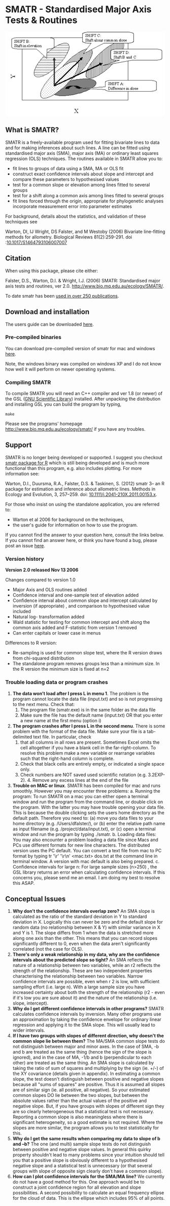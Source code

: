 SMATR - Standardised Major Axis Tests & Routines
============================

![](docs/schematic.gif)

## What is SMATR?

SMATR is a freely-available program used for fitting bivariate lines to data and for making inferences about such lines. A line can be fitted using standardised major axis (SMA), major axis (MA) or ordinary least squares regression (OLS) techniques. The routines available in SMATR allow you to:

* fit lines to groups of data using a SMA, MA or OLS fit
* construct exact confidence intervals about slope and intercept and compare these parameters to hypothesised values
* test for a common slope or elevation among lines fitted to several groups
* test for a shift along a common axis among lines fitted to several groups
* fit lines forced through the origin, appropriate for phylogenetic analyses
incorporate measurement error into parameter estimates

For background, details about the statistics, and validation of these techniques see

Warton, DI, IJ Wright, DS Falster, and M Westoby (2006) Bivariate line-fitting methods for allometry. Biological Reviews 81(2):259-291. doi :[10.1017/S1464793106007007](http://doi.org/10.1017/S1464793106007007)

## Citation

When using this package, please cite either:

Falster, D.S., Warton, D.I. & Wright, I.J. (2006) SMATR: Standardised major axis tests and routines, ver 2.0. http://www.bio.mq.edu.au/ecology/SMATR/.

To date smatr has been [used in over 250 publications](http://scholar.google.com.au/scholar?oi=bibs&hl=en&cites=5039792263257287713,9182054857820256278).

## Download and installation

The users guide can be downloaded [here](https://github.com/dfalster/smatr/releases/download/v2.0/SMATR_users_guide.pdf).

### Pre-compiled binaries

You can download pre-compiled version of smatr for mac and windows [here](https://github.com/dfalster/smatr/releases/tag/v2.0).

Note, the windows binary was compiled on windows XP and I do not know how well it will perform on newer operating systems.

### Compiling SMATR

To compile SMATR you will need an C++ compiler and ver 1.8 (or newer)
of the GSL ([GNU Scientific Library](http://www.gnu.org/software/gsl/)) installed.
After unpacking the distribution and installing GSL you can build the program by typing,

```
make
```

Please see the programs' homepage http://www.bio.mq.edu.au/ecology/smatr/
if you have any troubles.

## Support

SMATR is no longer being developed or supported. I suggest you checkout [smatr  package for R](http://cran.r-project.org/web/packages/smatr/index.html) which is still being developed and is much more functional than this program, e.g. also includes plotting. For more information see:

Warton, D.I., Duursma, R.A., Falster, D.S. & Taskinen, S. (2012) smatr 3– an R package for estimation and inference about allometric lines. Methods in Ecology and Evolution, 3, 257–259. doi: [10.1111/j.2041-210X.2011.00153.x](http://doi.org/10.1111/j.2041-210X.2011.00153.x).

For those who insist on using the standalone application, you are referred to:

- Warton et al 2006 for background on the techniques,
- the user's guide for information on how to use the program.

If you cannot find the answer to your question here, consult the links below. If you cannot find an answer here, or think you have found a bug, please post an issue [here](https://github.com/dfalster/smatr/issues).

### Version history

**Version 2.0 released Nov 13 2006**

Changes compared to version 1.0

* Major Axis and OLS routines added
* Confidence interval and one-sample test of elevation added
* Confidence interval about common slope and intercept calculated by inversion (if appropriate) , and comparison to hypothesised value included
* Natural log- transformation added
* Wald statistic for testing for common intercept and shift along the common axis added and F-statistic from version 1 removed
* Can enter capitals or lower case in menus

Differences to R version:

* Re-sampling is used for common slope test, where the R version draws from chi-squared distribution
* The standalone program removes groups less than a minimum size. In the R version the minimum size is fixed at n=2

### Trouble loading data or program crashes

1. **The data won’t load after I press L in menu 1**. The problem is the program cannot locate the data file (input.txt) and so is not progressing to the next menu. Check that:
	1. The program file (smatr.exe) is in the same folder as the data file
	2. Make sure the file has the default name (input.txt) OR that you enter a new name at the first menu (option i)
2. **The program crashes after I press L in the second menu**. There is some problem with the format of the data file. Make sure your file is a tab-delimited text file. In particular, check
	1. that all columns in all rows are present. Sometimes Excel omits the cell altogether if you have a blank cell in the far-right-column. To resolve this problem make a new variable or rearrange variables such that the right-hand column is complete.
	2. Check that black cells are entirely empty, or indicated a single space only.
	3. Check numbers are NOT saved used scientific notation (e.g. 3.2EXP-2).
		4. Remove any excess lines at the end of the file
3. **Trouble on MAC or linux**. SMATR has been compiled for mac and runs smoothly. However you may encounter three problems:
	a. Running the program: To run SMATR on a mac you can either open a terminal window and run the program from the command line, or double click on the program. With the latter you may have trouble opening your data file. This is because the double clicking sets the users home directory as the default path. Therefore you need to:
		(a) move you data files to your home directory (e.g. /Users/dfalster/), or (b) enter the relative path name as input filename (e.g. /project/data/input.txt), or
		(c) open a terminal window and run the program by typing ./smatr.
	b. Loading data files: You may also encounter a problem loading a data file since Macs and PCs use different formats for new line characters. The distributed version uses the PC default. You can convert a text file from mac to PC format by typing tr '\r' '\r\n' <mac.txt> dos.txt at the command line in terminal window. A version with mac default is also being prepared.
	c. Confidence intervals for large n: For large sample sizes (n>250) , the GSL library returns an error when calculating confidence intervals. If this concerns you, please send me an email. I am doing my best to resolve this ASAP.

## Conceptual Issues

1. **Why don’t the confidence intervals overlap zero?**
	An SMA slope is calculated as the ratio of the standard deviation in Y to standard deviation in X. Logically this can never be zero and the default slope for random data (no relationship between X & Y) with similar variance in X and Y is 1. The slope differs from 1 when the data is stretched more along one axis than the other. This means that you can record slopes significantly different to 0, even when the data aren't significantly correlated (not the case for OLS).
2. **There's only a weak relationship in my data, why are the confidence intervals about the predicted slope so tight?**
	An SMA reflects the nature of a relationship between two variables, while an r2 reflects the strength of the relationship. These are two independent properties characterising the relationship between two variables. Narrow confidence intervals are possible, even when r 2 is low, with sufficient sampling effort (i.e. large n). With a large sample size you have increased certainty about both the strength of the relationship (r2 - even if it's low you are sure about it) and the nature of the relationship (i.e. slope, intercept).
3. **Why do I get different confidence intervals in other programs?**
	SMATR calculates confidence intervals by inversion. Many other programs use an approximation by taking the confidence envelope for ordinary linear regression and applying it to the SMA slope. This will usually lead to wider intervals.
4. **If I have two groups with slopes of different direction, why doesn't the common slope lie between them?**
	The MA/SMA common slope tests do not distinguish between major and minor axes. In the case of SMA, -b and b are treated as the same thing (hence the sign of the slope is ignored), and in the case of MA, -1/b and b (perpendicular to each other) are treated as the same thing. An SMA slope is calculated by taking the ratio of sum of squares and multiplying by the sign (ie. +/-) of the XY covariance (details given in appendix). In estimating a common slope, the test doesn't distinguish between positive and negative slopes because all "sums of squares" are positive. Thus it is assumed all slopes are of similar sign (ie. all positive, all negative). So your estimated common slopes DO lie between the two slopes, but between the absolute values rather than the actual values of the positive and negative slope. But, if you have groups with slopes of different sign they are so clearly heterogeneous that a statistical test is not necessary. Reporting a common slope is also meaningless where there is significant heterogeneity, so a good estimate is not required. Where the slopes are more similar, the program allows you to test statistically for this.
5. **Why do I get the same results when comparing my data to slope of b and –b?**
	The one (and multi) sample slope tests do not distinguish between positive and negative slope values. In general this quirky property shouldn't lead to many problems since your intuition should tell you that a positive slope is obviously different to a hypothesised negative slope and a statistical test is unnecessary (or that several groups with slope of opposite sign clearly don't have a common slope).
6. **How can I plot confidence intervals for the SMA/MA line?**
	We currently do not have a good method for this. One approach would be to construct a joint confidence region for all elevation and slope possibilities. A second possibility to calculate an equal frequency ellipse for the cloud of data. This is the ellipse which includes 95% of all points.
